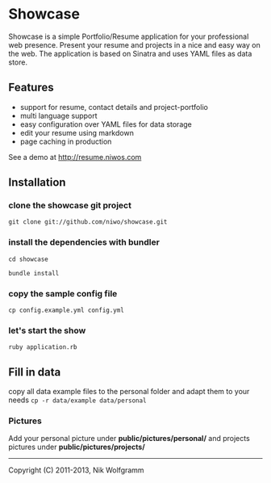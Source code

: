 # Showcase #
Showcase is a simple Portfolio/Resume application for your professional web presence.
Present your resume and projects in a nice and easy way on the web.
The application is based on Sinatra and uses YAML files as data store.

## Features ##
- support for resume, contact details and project-portfolio
- multi language support
- easy configuration over YAML files for data storage
- edit your resume using markdown
- page caching in production

See a demo at http://resume.niwos.com

## Installation ##
### clone the showcase git project ###

`git clone git://github.com/niwo/showcase.git`

### install the dependencies with bundler ###

`cd showcase`

`bundle install`

### copy the sample config file ###
`cp config.example.yml config.yml`

### let's start the show ###

`ruby application.rb`

## Fill in data ##

copy all data example files to the personal folder and adapt them to your needs  `cp -r data/example data/personal`

### Pictures ###
Add your personal picture under __public/pictures/personal/__ and projects pictures under __public/pictures/projects/__



____
Copyright (C) 2011-2013, Nik Wolfgramm

